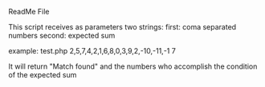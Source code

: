 ReadMe File

This script receives as parameters two strings:
first:  coma separated numbers
second: expected sum

example: test.php 2,5,7,4,2,1,6,8,0,3,9,2,-10,-11,-1 7

It will return "Match found" and the numbers who accomplish the condition of the expected sum
